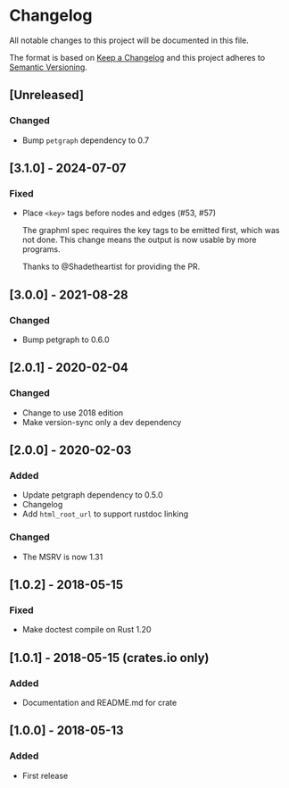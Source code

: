 # Changelog

All notable changes to this project will be documented in this file.

The format is based on [Keep a Changelog](http://keepachangelog.com/en/1.0.0/)
and this project adheres to [Semantic Versioning](http://semver.org/spec/v2.0.0.html).

## [Unreleased]

### Changed

* Bump `petgraph` dependency to 0.7

## [3.1.0] - 2024-07-07

### Fixed

* Place `<key>` tags before nodes and edges (#53, #57)

    The graphml spec requires the key tags to be emitted first, which was not done.
    This change means the output is now usable by more programs.

    Thanks to @Shadetheartist for providing the PR.

## [3.0.0] - 2021-08-28

### Changed

* Bump petgraph to 0.6.0

## [2.0.1] - 2020-02-04

### Changed

* Change to use 2018 edition
* Make version-sync only a dev dependency

## [2.0.0] - 2020-02-03

### Added

* Update petgraph dependency to 0.5.0
* Changelog
* Add `html_root_url` to support rustdoc linking

### Changed

* The MSRV is now 1.31

## [1.0.2] - 2018-05-15

### Fixed

* Make doctest compile on Rust 1.20

## [1.0.1] - 2018-05-15 (crates.io only)

### Added

* Documentation and README.md for crate

## [1.0.0] - 2018-05-13

### Added

* First release
